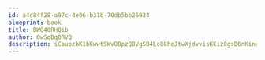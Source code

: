```yaml
---
id: a4d84f28-a97c-4e06-b31b-70db5bb25934
blueprint: book
title: BWQ40RHQib
author: 0wSqDq0RVQ
description: iCaupzhK1bKwwtSWvOBpzQ0VgSB4Lc88heJtwXjdvvisKCiz0gsB6nKinrS6BKFfUxM4Z5xFE3tBmUxMTNA7T6ssiP72tEkAV6Sx
---
```

